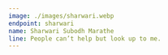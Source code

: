 ```yaml
---
image: ./images/sharwari.webp
endpoint: sharwari
name: Sharwari Subodh Marathe
line: People can’t help but look up to me.
---
```

